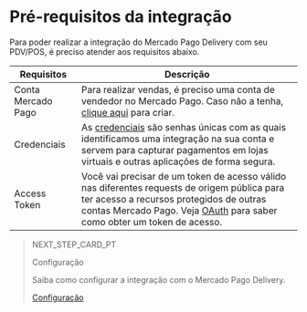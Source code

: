 # Pré-requisitos da integração

Para poder realizar a integração do Mercado Pago Delivery com seu PDV/POS, é preciso atender aos requisitos abaixo.

| Requisitos | Descrição |
|---|---|
|Conta Mercado Pago| Para realizar vendas, é preciso uma conta de vendedor no Mercado Pago. Caso não a tenha, [clique aqui](https://www.mercadopago[FAKER][URL][DOMAIN]/hub/registration/landing) para criar.|
|Credenciais| As [credenciais](https://www.mercadopago[FAKER][URL][DOMAIN]/developers/pt/guides/resources/credentials) são senhas únicas com as quais identificamos uma integração na sua conta e servem para capturar pagamentos em lojas virtuais e outras aplicações de forma segura.|
|Access Token| Você vai precisar de um token de acesso válido nas diferentes requests de origem pública para ter acesso a recursos protegidos de outras contas Mercado Pago. Veja [OAuth](https://www.mercadopago[FAKER][URL][DOMAIN]/developers/pt/guides/security/oauth/introduction) para saber como obter um token de acesso.|

> NEXT_STEP_CARD_PT
>
> Configuração
>
> Saiba como configurar a integração com o Mercado Pago Delivery.
>
> [Configuração](https://www.mercadopago[FAKER][URL][DOMAIN]/developers/pt/guides/online-payments/mp-delivery/configuration)